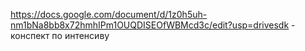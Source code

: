 https://docs.google.com/document/d/1z0h5uh-nm1bNa8bb8x72hmhIPm1OUQDISEOfWBMcd3c/edit?usp=drivesdk - конспект по интенсиву
